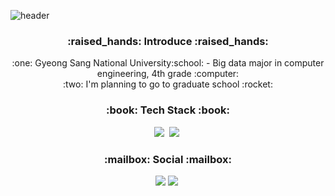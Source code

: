 ![header](https://capsule-render.vercel.app/api?type=wave&color=auto&height=300&section=header&text=Welcome&fontSize=90)

<h3 align="center"><b> :raised_hands: Introduce :raised_hands: </b></h3>
<div align="center">
:one: Gyeong Sang National University:school: - Big data major in computer engineering, 4th grade :computer:
</div>
<div align="center">
:two: I'm planning to go to graduate school :rocket:
</div>
<h3 align="center"><b> :book: Tech Stack :book: </b></h3>
<div align="center">
 <img src="https://img.shields.io/badge/Python-3766AB?style=flat-square&logo=Python&logoColor=white"/></a>&nbsp 
 <img src="https://img.shields.io/badge/C-A8B9CC?style=flat-square&logo=C&logoColor=white"/></a>&nbsp 
</div>

<h3 align="center"><b> :mailbox: Social :mailbox: </b></h3>
<div align="center">
<a href="mailto:kinggodeasy000624@gmail.com"><img src="https://img.shields.io/badge/Gmail-d14836?style=flat-square&logo=Gmail&logoColor=white&link=kinggodeasy000624@gmail.com"/></a>
<a href="https://velog.io/@show000624"><img src="https://img.shields.io/badge/Tech%20Blog-11B48A?style=flat-square&logo=Vimeo&logoColor=white&link=https://velog.io/@show000624"/></a>&nbsp
</div>



<!--
**kinggodeasy/kinggodeasy** is a ✨ _special_ ✨ repository because its `README.md` (this file) appears on your GitHub profile.

Here are some ideas to get you started:

- 🔭 I’m currently working on ...
- 🌱 I’m currently learning ...
- 👯 I’m looking to collaborate on ...
- 🤔 I’m looking for help with ...
- 💬 Ask me about ...
- 📫 How to reach me: ...
- 😄 Pronouns: ...
- ⚡ Fun fact: ...
-->
